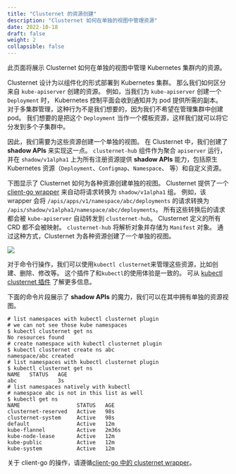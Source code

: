 ```yaml
---
title: "Clusternet 的资源创建"
description: "Clusternet 如何在单独的视图中管理资源"
date: 2022-10-18
draft: false
weight: 2
collapsible: false
---
```


此页面将展示 Clusternet 如何在单独的视图中管理 Kubernetes 集群内的资源。

Clusternet 设计为以组件化的形式部署到 Kubernetes 集群。
那么我们如何区分来自 `kube-apiserver` 创建的资源。 
例如，当我们为 `kube-apiserver` 创建一个 `Deployment` 时， Kubernetes 控制平面会收到通知并为 pod 提供所需的副本。 
对于多集群管理，这种行为不是我们想要的，因为我们不希望在管理集群中创建 pod。 
我们想要的是把这个 `Deployment` 当作一个模板资源，这样我们就可以将它分发到多个子集群中。

因此，我们需要为这些资源创建一个单独的视图。 
在 Clusternet 中，我们创建了 **shadow APIs** 来实现这一点。
`clusternet-hub` 组件作为聚合 `apiserver` 运行，并在 `shadow/v1alpha1` 上为所有注册资源提供 **shadow APIs** 能力，包括原生 Kubernetes 资源（`Deployment`、`Configmap`、`Namespace`、 等）和自定义资源。

下图显示了 Clusternet 如何为各种资源创建单独的视图。
Clusternet 提供了一个 [client-go wrapper](/docs/tutorials/using-client-go-in-clusternet/) 来自动将请求转换为 `shadow/v1alpha1` 组。
例如，该 wrapper 会将 `/apis/apps/v1/namespace/abc/deployments` 的请求转换为 `/apis/shadow/v1alpha1/namespace/abc/deployments`。
所有这些转换后的请求都会被 `kube-apiserver` 自动转发到 `clusternet-hub`。
Clusternet 定义的所有 CRD 都不会被映射。
`clusternet-hub` 将解析对象并存储为 `Manifest` 对象。
通过这种方式，Clusternet 为各种资源创建了一个单独的视图。

![](/images/clusternet-shadow-api.png)

对于命令行操作，我们可以使用`kubectl clusternet`来管理这些资源，比如创建、删除、修改等。
这个插件了和`kubectl`的使用体验是一致的。 可从 [kubectl clusternet 插件](/docs/kubectl-clusternet/) 了解更多信息。

下面的命令片段展示了 **shadow APIs** 的魔力，我们可以在其中拥有单独的资源视图。

```shell
# list namespaces with kubectl clusternet plugin
# we can not see those kube namespaces
$ kubectl clusternet get ns
No resources found
# create namespace with kubectl clusternet plugin
$ kubectl clusternet create ns abc
namespace/abc created
# list namespaces with kubectl clusternet plugin
$ kubectl clusternet get ns
NAME   STATUS   AGE
abc             3s
# list namespaces natively with kubectl
# namespace abc is not in this list as well
$ kubectl get ns
NAME                  STATUS   AGE
clusternet-reserved   Active   98s
clusternet-system     Active   98s
default               Active   12m
kube-flannel          Active   2m36s
kube-node-lease       Active   12m
kube-public           Active   12m
kube-system           Active   12m
```

关于 client-go 的操作，请遵循[client-go 中的 clusternet wrapper](/docs/tutorials/using-client-go-in-clusternet/)。
